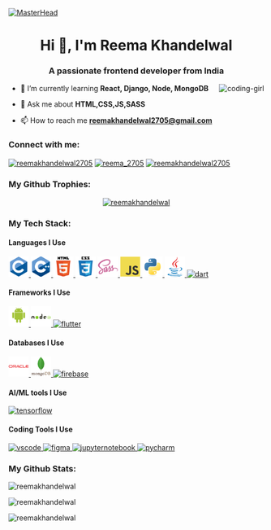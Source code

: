 [![MasterHead](https://1.bp.blogspot.com/-7A4WynwLsMw/XbBpCXG8fHI/AAAAAAAAMt4/uOa1bpLskYgrwGbllhSu2SDj_Mig8SXJQCLcBGAsYHQ/s1600/2000_600px.gif)](https://1.bp.blogspot.com/-7A4WynwLsMw/XbBpCXG8fHI/AAAAAAAAMt4/uOa1bpLskYgrwGbllhSu2SDj_Mig8SXJQCLcBGAsYHQ/s1600/2000_600px.gif)
<h1 align="center">Hi 👋, I'm Reema Khandelwal</h1>
<h3 align="center">A passionate frontend developer from India</h3>
<img src="https://media.tenor.com/AlUkiGkR2j8AAAAM/new-game-ahagon-umiko-programming.gif" alt="coding-girl"
    align="right">

- 🌱 I’m currently learning **React, Django, Node, MongoDB**

- 💬 Ask me about **HTML,CSS,JS,SASS**

- 📫 How to reach me **reemakhandelwal2705@gmail.com**

<h3 align="left">Connect with me:</h3>
<p align="left">
    <a href="https://instagram.com/reemakhandelwal2705" target="blank"><img align="center"
            src="https://raw.githubusercontent.com/rahuldkjain/github-profile-readme-generator/master/src/images/icons/Social/instagram.svg"
            alt="reemakhandelwal2705" height="30" width="40" /></a>
    <a href="https://www.codechef.com/users/reema_2705" target="blank"><img align="center"
            src="https://cdn.jsdelivr.net/npm/simple-icons@3.1.0/icons/codechef.svg" alt="reema_2705" height="30"
            width="40" /></a>
    <a href="https://codeforces.com/profile/reemakhandelwal2705" target="blank"><img align="center"
            src="https://raw.githubusercontent.com/rahuldkjain/github-profile-readme-generator/master/src/images/icons/Social/codeforces.svg"
            alt="reemakhandelwal2705" height="30" width="40" /></a>
</p>

<h3 align="left">My Github Trophies:</h3>
<p align="center"> <a href="https://github.com/ryo-ma/github-profile-trophy"><img
    src="https://github-profile-trophy.vercel.app/?username=reemakhandelwal" alt="reemakhandelwal" /></a> </p>

<h3 align="left">My Tech Stack:</h3>
<h4 align="left">Languages I Use</h4>
<p align="left">
    <a href="https://www.cprogramming.com/" target="_blank" rel="noreferrer"> <img
            src="https://raw.githubusercontent.com/devicons/devicon/master/icons/c/c-original.svg" alt="c" width="40"
            height="40" /> </a>
    <a href="https://www.w3schools.com/cpp/" target="_blank" rel="noreferrer"> <img
            src="https://raw.githubusercontent.com/devicons/devicon/master/icons/cplusplus/cplusplus-original.svg"
            alt="cplusplus" width="40" height="40" /> </a>
    <a href="https://www.w3.org/html/" target="_blank" rel="noreferrer"> <img
            src="https://raw.githubusercontent.com/devicons/devicon/master/icons/html5/html5-original-wordmark.svg"
            alt="html5" width="40" height="40" /> </a>
    <a href="https://www.w3schools.com/css/" target="_blank" rel="noreferrer"> <img
            src="https://raw.githubusercontent.com/devicons/devicon/master/icons/css3/css3-original-wordmark.svg"
            alt="css3" width="40" height="40" /> </a>
    <a href="https://sass-lang.com" target="_blank" rel="noreferrer"> <img
            src="https://raw.githubusercontent.com/devicons/devicon/master/icons/sass/sass-original.svg" alt="sass"
            width="40" height="40" /> </a>
    <a href="https://developer.mozilla.org/en-US/docs/Web/JavaScript" target="_blank" rel="noreferrer"> <img
            src="https://raw.githubusercontent.com/devicons/devicon/master/icons/javascript/javascript-original.svg"
            alt="javascript" width="40" height="40" /> </a>
    <a href="https://www.python.org" target="_blank" rel="noreferrer"> <img
            src="https://raw.githubusercontent.com/devicons/devicon/master/icons/python/python-original.svg"
            alt="python" width="40" height="40" /> </a>
    <a href="https://www.java.com" target="_blank" rel="noreferrer">
        <img src="https://raw.githubusercontent.com/devicons/devicon/master/icons/java/java-original.svg" alt="java"
            width="40" height="40" /> </a>
    <a href="https://dart.dev" target="_blank" rel="noreferrer"> <img
            src="https://www.vectorlogo.zone/logos/dartlang/dartlang-icon.svg" alt="dart" width="40" height="40" /> </a>
</p>
<h4 align="left">Frameworks I Use</h4>
<p align="left">
    <a href="https://developer.android.com" target="_blank" rel="noreferrer"> <img
            src="https://raw.githubusercontent.com/devicons/devicon/master/icons/android/android-original-wordmark.svg"
            alt="android" width="40" height="40" /> </a>
    <a href="https://nodejs.org" target="_blank" rel="noreferrer">
        <img src="https://raw.githubusercontent.com/devicons/devicon/master/icons/nodejs/nodejs-original-wordmark.svg"
            alt="nodejs" width="40" height="40" /> </a>
    <a href="https://flutter.dev" target="_blank" rel="noreferrer"> <img
            src="https://www.vectorlogo.zone/logos/flutterio/flutterio-icon.svg" alt="flutter" width="40" height="40" />
    </a>
</p>
<h4 align="left">Databases I Use</h4>
<p align="left">
    <a href="https://www.oracle.com/" target="_blank" rel="noreferrer"> <img
            src="https://raw.githubusercontent.com/devicons/devicon/master/icons/oracle/oracle-original.svg"
            alt="oracle" width="40" height="40" /> </a>
    <a href="https://www.mongodb.com/" target="_blank" rel="noreferrer"> <img
            src="https://raw.githubusercontent.com/devicons/devicon/master/icons/mongodb/mongodb-original-wordmark.svg"
            alt="mongodb" width="40" height="40" /> </a>
    <a href="https://firebase.google.com/" target="_blank" rel="noreferrer"> <img
            src="https://www.vectorlogo.zone/logos/firebase/firebase-icon.svg" alt="firebase" width="40"
            height="40" /></a>
</p>
<h4 align="left">AI/ML tools I Use</h4>
<p align="left">
    <a href="https://www.tensorflow.org" target="_blank" rel="noreferrer"> <img
            src="https://www.vectorlogo.zone/logos/tensorflow/tensorflow-icon.svg" alt="tensorflow" width="40"
            height="40" /> </a>
</p>
<h4 align="left">Coding Tools I Use</h4>
<p align="left">
    <a href="https://code.visualstudio.com/" target="_blank" rel="noreferrer"> <img
            src="https://www.vectorlogo.zone/logos/visualstudio_code/visualstudio_code-icon.svg" alt="vscode" width="40"
            height="40" /> </a>
    <a href="https://www.figma.com/" target="_blank" rel="noreferrer"> <img
            src="https://www.vectorlogo.zone/logos/figma/figma-icon.svg" alt="figma" width="40" height="40" /> </a>
    <a href="https://jupyter.org/" target="_blank" rel="noreferrer"> <img
            src="https://www.vectorlogo.zone/logos/jupyter/jupyter-icon.svg" alt="jupyternotebook" width="40" height="40" /> </a>
            <a href="https://www.jetbrains.com/pycharm/" target="_blank" rel="noreferrer"> <img
                src="https://brandeps.com/logo-download/P/Pycharm-logo-vector-01.svg" alt="pycharm" width="40" height="40" /> </a>
</p>

<h3 align="left">My Github Stats:</h3>
<p><img align="left"
        src="https://github-readme-stats.vercel.app/api/top-langs?username=reemakhandelwal&show_icons=true&locale=en&layout=compact"
        alt="reemakhandelwal" /><br/></p>

<p>&nbsp;<img align="left"
        src="https://github-readme-stats.vercel.app/api?username=reemakhandelwal&show_icons=true&locale=en"
        alt="reemakhandelwal" /></p>

<p><img align="left" src="https://github-readme-streak-stats.herokuapp.com/?user=reemakhandelwal&"
        alt="reemakhandelwal" /></p>
